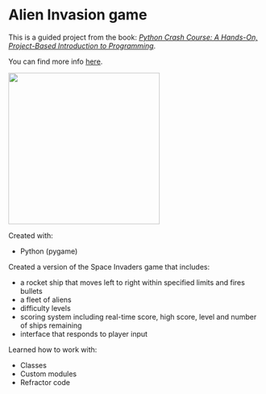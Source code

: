# Alien Invasion game

This is a guided project from the book: [*Python Crash Course: A Hands-On, Project-Based Introduction to Programming*](https://nostarch.com/pythoncrashcourse2e).  

You can find more info [here](https://ehmatthes.github.io/pcc_2e/regular_index/).

<img src="https://github.com/CSpanias/alien_invasion/blob/main/images/gameplay.gif" height=300>

Created with:
* Python (pygame)

Created a version of the Space Invaders game that includes:
* a rocket ship that moves left to right within specified limits and fires bullets
* a fleet of aliens
* difficulty levels
* scoring system including real-time score, high score, level and number of ships remaining
* interface that responds to player input

Learned how to work with:
* Classes
* Custom modules
* Refractor code
